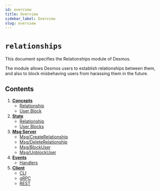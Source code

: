 ```yaml
---
id: overview
title: Overview
sidebar_label: Overview
slug: overview
---
```


# `relationships`

This document specifies the Relationships module of Desmos. 

The module allows Desmos users to establish relationships between them, and also to block misbehaving users from harassing them in the future.  

## Contents
1. **[Concepts](02-concepts.md)**
   - [Relationship](02-concepts.md#relationship)
   - [User Block](02-concepts.md#user-block)
2. **[State](03-state.md)**
   - [Relationship](03-state.md#relationships)
   - [User Blocks](03-state.md#user-blocks)
3. **[Msg Server](04-messages.md)**
   - [Msg/CreateRelationship](04-messages.md#msgcreaterelationship)
   - [Msg/DeleteRelationship](04-messages.md#msgdeleterelationship)
   - [Msg/BlockUser](04-messages.md#msgblockuser)
   - [Msg/UnblockUser](04-messages.md#msgunblockuser)
4. **[Events](05-events.md)**
   - [Handlers](05-events.md#handlers)
5. **[Client](06-client.md)**
   - [CLI](06-client.md#cli)
   - [gRPC](06-client.md#grpc)
   - [REST](06-client.md#rest)